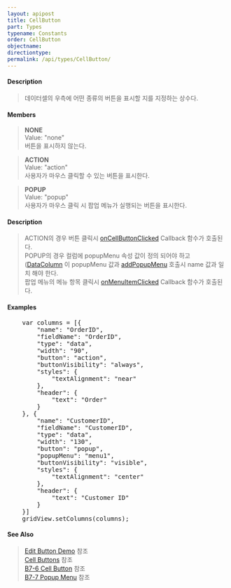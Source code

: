 ```yaml
---
layout: apipost
title: CellButton
part: Types
typename: Constants
order: CellButton
objectname: 
directiontype: 
permalink: /api/types/CellButton/
---
```


#### Description

> 데이터셀의 우측에 어떤 종류의 버튼을 표시할 지를 지정하는 상수다.

#### Members

> **NONE**  
> Value: "none"  
> 버튼을 표시하지 않는다.  

> **ACTION**  
> Value: "action"  
> 사용자가 마우스 클릭할 수 있는 버튼을 표시한다.  

> **POPUP**   
> Value: "popup"  
> 사용자가 마우스 클릭 시 팝업 메뉴가 실행되는 버튼을 표시한다.  

#### Description

> ACTION의 경우 버튼 클릭시 [onCellButtonClicked](/api/GridBase/onCellButtonClicked) Callback 함수가 호출된다.  
> POPUP의 경우 컬럼에 popupMenu 속성 값이 정의 되어야 하고 ([DataColumn](/api/types/DataColumn) 이 popupMenu 값과 [addPopupMenu](/api/GridBase/addPopupMenu) 호출시 name 값과 일치 해야 한다.  
> 팝업 메뉴의 메뉴 항목 클릭시 [onMenuItemClicked](/api/GridBase/onMenuItemClicked) Callback 함수가 호출된다.

#### Examples   

<pre class="prettyprint">
	var columns = [{
        "name": "OrderID",
        "fieldName": "OrderID",
        "type": "data",
        "width": "90",
        "button": "action",
        "buttonVisibility": "always",
        "styles": {
            "textAlignment": "near"
        },
        "header": {
            "text": "Order"
        }
    }, {
        "name": "CustomerID",
        "fieldName": "CustomerID",
        "type": "data",
        "width": "130",
        "button": "popup",
        "popupMenu": "menu1",
        "buttonVisibility": "visible",
        "styles": {
            "textAlignment": "center"
        },
        "header": {
            "text": "Customer ID"
        }
	}]
	gridView.setColumns(columns);
</pre>

#### See Also

> [Edit Button Demo](http://demo.realgrid.net/Demo/EditButtons) 참조  
> [Cell Buttons](http://demo.realgrid.com/Demo/CellButtons) 참조  
> [B7-6 Cell Button](http://help.realgrid.com/tutorial/b7-6/) 참조  
> [B7-7 Popup Menu](http://help.realgrid.com/tutorial/b7-7/) 참조  




